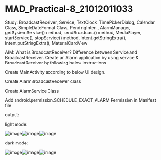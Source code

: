 # MAD_Practical-8_21012011033

Study: BroadcastReceiver, Service, TextClock, TimePickerDialog, Calendar Class, SimpleDateFormat Class, PendingIntent, AlarmManager, getSystemService() method, sendBroadcast() method, MediaPlayer, startService(), stopService() method, Intent.getStringExtra(), Intent.putStringExtra(), MaterialCardView


AIM: What is BroadcastReceiver? Difference between Service and BroadcastReceiver. Create an Alarm application by using service & BroadcastReceiver by following below instructions.

Create MainActivity according to below UI design.

Create AlarmBroadcastReceiver class

Create AlarmService Class

Add android.permission.SCHEDULE_EXACT_ALARM Permission in Manifest file

output:

light mode:

![image](https://github.com/kkjegoda/MAD_Practical-8_21012011033/assets/98658066/cf647687-d57d-4626-9d55-3e807559acfc)![image](https://github.com/kkjegoda/MAD_Practical-8_21012011033/assets/98658066/4c6f09db-a025-4f97-b72f-b6aa7bdc50f2)![image](https://github.com/kkjegoda/MAD_Practical-8_21012011033/assets/98658066/9b45776a-9102-4a36-bd33-a218a26b48b3)

dark mode:

![image](https://github.com/kkjegoda/MAD_Practical-8_21012011033/assets/98658066/00b33c74-4de0-49af-b916-11474ef9b7d6)![image](https://github.com/kkjegoda/MAD_Practical-8_21012011033/assets/98658066/0d617353-d096-4393-a6d6-636ab6a0ea5e)![image](https://github.com/kkjegoda/MAD_Practical-8_21012011033/assets/98658066/57d77e45-8444-4106-90e3-6b63e77c89f3)




